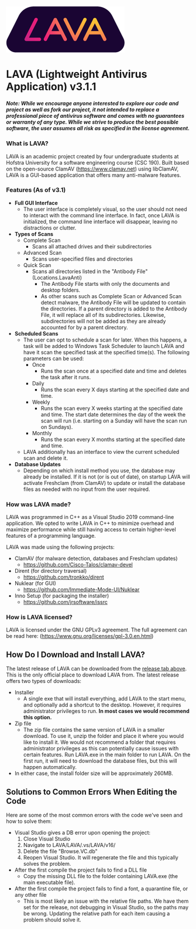 ![Lava Logo](LAVA/Assets/trapLogo.png)

# LAVA (Lightweight Antivirus Application) v3.1.1

##### Note: While we encourage anyone interested to explore our code and project as well as fork our project, it not intended to replace a professional piece of antivirus software and comes with no guarantees or warranty of any type. While we strive to produce the best possible software, the user assumes all risk as specified in the license agreement.

### What is LAVA?

LAVA is an academic project created by four undergraduate students at Hofstra University for a software engineering course (CSC 190). Built based on the open-source ClamAV (https://www.clamav.net) using libClamAV, LAVA is a GUI-based application that offers many anti-malware features. 

### Features (As of v3.1)
* **Full GUI Interface**
  * The user interface is completely visual, so the user should not need to interact with the command line interface. In fact, once LAVA is initialized, the command line interface will disappear, leaving no distractions or clutter.
* **Types of Scans**
  * Complete Scan
     * Scans all attached drives and their subdirectories
  * Advanced Scan
     * Scans user-specified files and directories
  * Quick Scan
     * Scans all directories listed in the "Antibody File" (Locations.LavaAnti) 
       * The Antibody File starts with only the documents and desktop folders.
       * As other scans such as Complete Scan or Advanced Scan detect malware, the Antibody File will be updated to contain the directories. If a parent directory is added to the Antibody File, it will replace all of its subdirectories. Likewise, subdirectories will not be added as they are already accounted for by a parent directory.
* **Scheduled Scans**
  * The user can opt to schedule a scan for later. When this happens, a task will be added to Windows Task Scheduler to launch LAVA and have it scan the specified task at the specified time(s). The following parameters can be used:
    * Once
      * Runs the scan once at a specified date and time and deletes the task after it runs.
    * Daily
      * Runs the scan every X days starting at the specified date and time.
    * Weekly
      * Runs the scan every X weeks starting at the specified date and time. The start date determines the day of the week the scan will run (i.e. starting on a Sunday will have the scan run on Sundays).
    * Monthly
      * Runs the scan every X months starting at the specified date and time.
  * LAVA additionally has an interface to view the current scheduled scan and delete it.
* **Database Updates**
  * Depending on which install method you use, the database may already be installed. If it is not (or is out of date), on startup LAVA will activate Freshclam (from ClamAV) to update or install the database files as needed with no input from the user required.

### How was LAVA made?

LAVA was programmed in C++ as a Visual Studio 2019 command-line application. We opted to write LAVA in C++ to minimize overhead and maximize performance while still having access to certain higher-level features of a programming language.

LAVA was made using the following projects:
* ClamAV (for malware detection, databases and Freshclam updates)
  * https://github.com/Cisco-Talos/clamav-devel
* Dirent (for directory traversal)
  * https://github.com/tronkko/dirent
* Nuklear (for GUI)
  * https://github.com/Immediate-Mode-UI/Nuklear
* Inno Setup (for packaging the installer)
  * https://github.com/jrsoftware/issrc
 
### How is LAVA licensed?

LAVA is licensed under the GNU GPLv3 agreement. The full agreement can be read here: (https://www.gnu.org/licenses/gpl-3.0.en.html)

## How Do I Download and Install LAVA?

The latest release of LAVA can be downloaded from the [release tab above](https://github.com/kornfeldm/LAVA/releases "LAVA Releases"). This is the only official place to download LAVA from. The latest release offers two types of downloads:
* Installer
  * A single exe that will install everything, add LAVA to the start menu, and optionally add a shortcut to the desktop. However, it requires administrator privileges to run. **In most cases we would recommend this option.**
* Zip file
  * The zip file contains the same version of LAVA in a smaller download. To use it, unzip the folder and place it where you would like to install it. We would not recommend a folder that requires administrator privileges as this can potentially cause issues with certain features. Run LAVA.exe in the main folder to run LAVA. On the first run, it will need to download the database files, but this will happen automatically.
* In either case, the install folder size will be approximately 260MB.

## Solutions to Common Errors When Editing the Code

Here are some of the most common errors with the code we've seen and how to solve them:
* Visual Studio gives a DB error upon opening the project:
  1. Close Visual Studio
  2. Navigate to LAVA/LAVA/.vs/LAVA/v16/
  3. Delete the file "Browse.VC.db"
  4. Reopen Visual Studio. It will regenerate the file and this typically solves the problem.
* After the first compile the project fails to find a DLL file
  * Copy the missing DLL file to the folder containing LAVA.exe (the main executable file).
* After the first compile the project fails to find a font, a quarantine file, or any other file
  * This is most likely an issue with the relative file paths. We have them set for the release, not debugging in Visual Studio, so the paths may be wrong. Updating the relative path for each item causing a problem should solve it.

